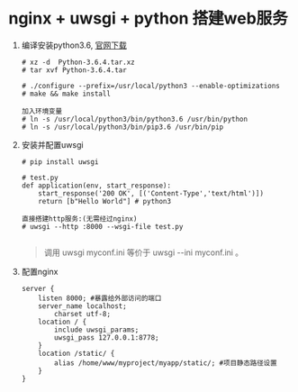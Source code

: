 # nginx + uwsgi + python 搭建web服务

1. 编译安装python3.6, [官网下载](https://www.python.org/downloads/source/)
    ```
    # xz -d  Python-3.6.4.tar.xz
    # tar xvf Python-3.6.4.tar

    # ./configure --prefix=/usr/local/python3 --enable-optimizations
    # make && make install

    加入环境变量
    # ln -s /usr/local/python3/bin/python3.6 /usr/bin/python
    # ln -s /usr/local/python3/bin/pip3.6 /usr/bin/pip
    ```

2. 安装并配置uwsgi
    ```
    # pip install uwsgi

    # test.py
    def application(env, start_response):
        start_response('200 OK', [('Content-Type','text/html')])
        return [b"Hello World"] # python3

    直接搭建http服务:(无需经过nginx)
    # uwsgi --http :8000 --wsgi-file test.py


    ```
    > 调用 uwsgi myconf.ini 等价于 uwsgi --ini myconf.ini 。

3. 配置nginx
    ```
    server {
        listen 8000; #暴露给外部访问的端口
        server_name localhost;
            charset utf-8;
        location / {
            include uwsgi_params;
            uwsgi_pass 127.0.0.1:8778;
        }
        location /static/ {
            alias /home/www/myproject/myapp/static/; #项目静态路径设置
        }
    }
    ```